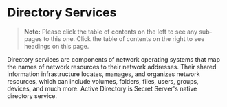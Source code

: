[title]: # "Directory Services"
[tags]: # "LDAP, directory service"
[priority]: # "1000"

# Directory Services

> **Note:** Please click the table of contents on the left to see any sub-pages to this one. Click the table of contents on the right to see headings on this page.

Directory services are components of network operating systems that map the names of network resources to their network addresses. Their shared information infrastructure locates, manages, and organizes network resources, which can include volumes, folders, files, users, groups, devices, and much more. Active Directory is Secret Server's native directory service.